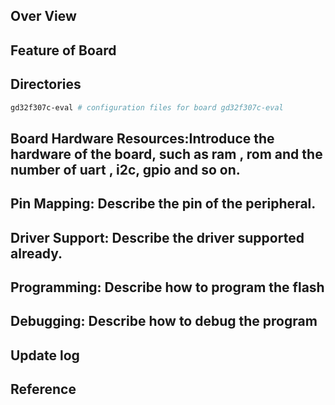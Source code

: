 ## Over View

## Feature of Board

## Directories
```sh
gd32f307c-eval # configuration files for board gd32f307c-eval
```

## Board Hardware Resources:Introduce the hardware of the board, such as ram , rom and the number of uart , i2c, gpio and so on.

## Pin Mapping: Describe the pin of the peripheral.

## Driver Support: Describe the driver supported already.

## Programming: Describe how to program the flash

## Debugging: Describe how to debug the program

## Update log

## Reference
